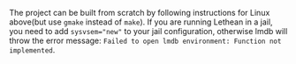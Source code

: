 The project can be built from scratch by following instructions for Linux above(but use `gmake` instead of `make`).
If you are running Lethean in a jail, you need to add `sysvsem="new"` to your jail configuration, otherwise lmdb will throw the error message: `Failed to open lmdb environment: Function not implemented`.
